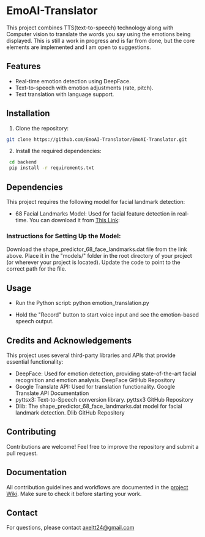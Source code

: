 # EmoAI-Translator
This project combines TTS(text-to-speech) technology along with Computer vision to translate the words you say using the emotions being displayed. This is still a work in progress and is far from done, but the core elements are implemented and I am open to suggestions.

## Features
- Real-time emotion detection using DeepFace.
- Text-to-speech with emotion adjustments (rate, pitch).
- Text translation with language support.

## Installation
1. Clone the repository:
```bash
git clone https://github.com/EmoAI-Translator/EmoAI-Translator.git
```

2. Install the required dependencies:
```bash
 cd backend
 pip install -r requirements.txt
```

## Dependencies
This project requires the following model for facial landmark detection:
- 68 Facial Landmarks Model: Used for facial feature detection in real-time. You can download it from [This Link](https://github.com/italojs/facial-landmarks-recognition/blob/master/shape_predictor_68_face_landmarks.dat):


### Instructions for Setting Up the Model:
Download the shape_predictor_68_face_landmarks.dat file from the link above.
Place it in the "models/" folder in the root directory of your project (or wherever your project is located).
Update the code to point to the correct path for the file.

## Usage
- Run the Python script:
   python emotion_translation.py

- Hold the "Record" button to start voice input and see the emotion-based speech output.

## Credits and Acknowledgements
This project uses several third-party libraries and APIs that provide essential functionality:

- DeepFace: Used for emotion detection, providing state-of-the-art facial recognition and emotion analysis. DeepFace GitHub Repository
- Google Translate API: Used for translation functionality. Google Translate API Documentation
- pyttsx3: Text-to-Speech conversion library. pyttsx3 GitHub Repository
- Dlib: The shape_predictor_68_face_landmarks.dat model for facial landmark detection. Dlib GitHub Repository

## Contributing
Contributions are welcome! Feel free to improve the repository and submit a pull request.

## Documentation

All contribution guidelines and workflows are documented in the [project Wiki](https://github.com/EmoAI-Translator/EmoAI-Translator.wiki.git). Make sure to check it before starting your work.

## Contact
For questions, please contact axeltt24@gmail.com

